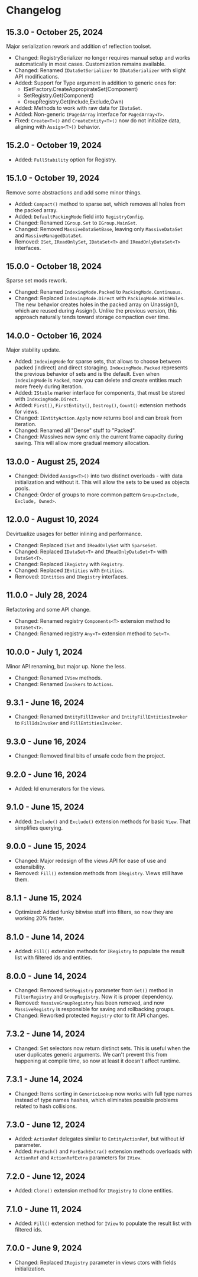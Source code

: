 # Changelog

## 15.3.0 - October 25, 2024

Major serialization rework and addition of reflection toolset.

- Changed: RegistrySerializer no longer requires manual setup and works automatically in most cases.
  Customization remains available.
- Changed: Renamed `IDataSetSerializer` to `IDataSerializer` with slight API modifications.
- Added: Support for Type argument in addition to generic ones for:
  - ISetFactory.CreateAppropirateSet(Component)
  - SetRegistry.Get(Component)
  - GroupRegistry.Get(Include,Exclude,Own)
- Added: Methods to work with raw data for `IDataSet`.
- Added: Non-generic `IPagedArray` interface for `PagedArray<T>`.
- Fixed: `Create<T>()` and `CreateEntity<T>()` now do not initialize data, aligning with `Assign<T>()` behavior.

## 15.2.0 - October 19, 2024

- Added: `FullStability` option for Registry.

## 15.1.0 - October 19, 2024

Remove some abstractions and add some minor things.

- Added: `Compact()` method to sparse set, which removes all holes from the packed array.
- Added: `DefaultPackingMode` field into `RegistryConfig`.
- Changed: Renamed `IGroup.Set` to `IGroup.MainSet`.
- Changed: Removed `MassiveDataSetBase`, leaving only `MassiveDataSet` and `MassiveManagedDataSet`.
- Removed: `ISet`, `IReadOnlySet`, `IDataSet<T>` and `IReadOnlyDataSet<T>` interfaces.

## 15.0.0 - October 18, 2024

Sparse set mods rework.

- Changed: Renamed `IndexingMode.Packed` to `PackingMode.Continuous`.
- Changed: Replaced `IndexingMode.Direct` with `PackingMode.WithHoles`.
  The new behavior creates holes in the packed array on Unassign(), which are reused during Assign().
  Unlike the previous version, this approach naturally tends toward storage compaction over time.

## 14.0.0 - October 16, 2024

Major stability update.

- Added: `IndexingMode` for sparse sets, that allows to choose between packed (indirect) and direct storaging.
  `IndexingMode.Packed` represents the previous behavior of sets and is the default.
  Even when `IndexingMode` is `Packed`, now you can delete and create entities much more freely during iteration.
- Added: `IStable` marker interface for components, that must be stored with `IndexingMode.Direct`.
- Added: `First()`, `FirstEntity()`, `Destroy()`, `Count()` extension methods for views.
- Changed: `IEntityAction.Apply` now returns bool and can break from iteration.
- Changed: Renamed all "Dense" stuff to "Packed".
- Changed: Massives now sync only the current frame capacity during saving.
  This will allow more gradual memory allocation.

## 13.0.0 - August 25, 2024

- Changed: Divided `Assign<T>()` into two distinct overloads - with data initialization and without it.
  This will allow the sets to be used as objects pools.
- Changed: Order of groups to more common pattern `Group<Include, Exclude, Owned>`.

## 12.0.0 - August 10, 2024

Devirtualize usages for better inlining and performance.

- Changed: Replaced `ISet` and `IReadOnlySet` with `SparseSet`.
- Changed: Replaced `IDataSet<T>` and `IReadOnlyDataSet<T>` with `DataSet<T>`.
- Changed: Replaced `IRegistry` with `Registry`.
- Changed: Replaced `IEntities` with `Entities`.
- Removed: `IEntities` and `IRegistry` interfaces.

## 11.0.0 - July 28, 2024

Refactoring and some API change.

- Changed: Renamed registry `Components<T>` extension method to `DataSet<T>`.
- Changed: Renamed registry `Any<T>` extension method to `Set<T>`.

## 10.0.0 - July 1, 2024

Minor API renaming, but major up. None the less.

- Changed: Renamed `IView` methods.
- Changed: Renamed `Invokers` to `Actions`.

## 9.3.1 - June 16, 2024

- Changed: Renamed `EntityFillInvoker` and `EntityFillEntitiesInvoker` to `FillIdsInvoker` and `FillEntitiesInvoker`.

## 9.3.0 - June 16, 2024

- Changed: Removed final bits of unsafe code from the project.

## 9.2.0 - June 16, 2024

- Added: Id enumerators for the views.

## 9.1.0 - June 15, 2024

- Added: `Include()` and `Exclude()` extension methods for basic `View`. That simplifies querying.

## 9.0.0 - June 15, 2024

- Changed: Major redesign of the views API for ease of use and extensibility.
- Removed: `Fill()` extension methods from `IRegistry`. Views still have them.

## 8.1.1 - June 15, 2024

- Optimized: Added funky bitwise stuff into filters, so now they are working 20% faster.

## 8.1.0 - June 14, 2024

- Added: `Fill()` extension methods for `IRegistry` to populate the result list with filtered ids and entities.

## 8.0.0 - June 14, 2024

- Changed: Removed `SetRegistry` parameter from `Get()` method in `FilterRegistry` and `GroupRegistry`.
  Now it is proper dependency.
- Removed: `MassiveGroupRegistry` has been removed, and now `MassiveRegistry` is responsible for saving and rollbacking groups.
- Changed: Reworked protected `Registry` ctor to fit API changes.

## 7.3.2 - June 14, 2024

- Changed: Set selectors now return distinct sets. This is useful when the user duplicates generic arguments.
  We can't prevent this from happening at compile time, so now at least it doesn't affect runtime.

## 7.3.1 - June 14, 2024

- Changed: Items sorting in `GenericLookup` now works with full type names instead of type names hashes,
  which eliminates possible problems related to hash collisions.

## 7.3.0 - June 12, 2024

- Added: `ActionRef` delegates similar to `EntityActionRef`, but without *id* parameter.
- Added: `ForEach()` and `ForEachExtra()` extension methods overloads with `ActionRef` and `ActionRefExtra` parameters for `IView`.

## 7.2.0 - June 12, 2024

- Added: `Clone()` extension method for `IRegistry` to clone entities.

## 7.1.0 - June 11, 2024

- Added: `Fill()` extension method for `IView` to populate the result list with filtered ids.

## 7.0.0 - June 9, 2024

- Changed: Replaced `IRegistry` parameter in views ctors with fields initialization.
